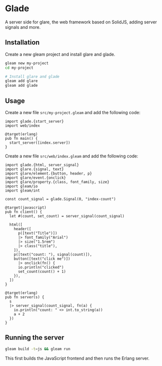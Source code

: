 # Glade

A server side for glare, the web framework based on SolidJS, adding server signals and more.

## Installation

Create a new gleam project and install glare and glade.

```sh
gleam new my-project
cd my-project

# Install glare and glade
gleam add glare
gleam add glade
```

## Usage

Create a new file `src/my-project.gleam` and add the following code:

```gleam
import glade.{start_server}
import web/index

@target(erlang)
pub fn main() {
  start_server([index.server])
}
```

Create a new file `src/web/index.gleam` and add the following code:

```gleam
import glade.{html, server_signal}
import glare.{signal, text}
import glare/element.{button, header, p}
import glare/event.{onclick}
import glare/property.{class, font_family, size}
import gleam/io
import gleam/int

const count_signal = glade.Signal(0, "index-count")

@target(javascript)
pub fn client() {
  let #(count, set_count) = server_signal(count_signal)

  html([
    header([
      p([text("Title")])
      |> font_family("Arial")
      |> size("1.5rem")
      |> class("title"),
    ]),
    p([text("count: "), signal(count)]),
    button([text("click me")])
      |> onclick(fn() {
      io.println("clicked")
      set_count(count() + 1)
    }),
  ])
}

@target(erlang)
pub fn server(s) {
  s
  |> server_signal(count_signal, fn(a) {
    io.println("count: " <> int.to_string(a))
    a + 2
  })
}
```

## Running the server

```sh
gleam build -t=js && gleam run
```

This first builds the JavaScript frontend and then runs the Erlang server.

